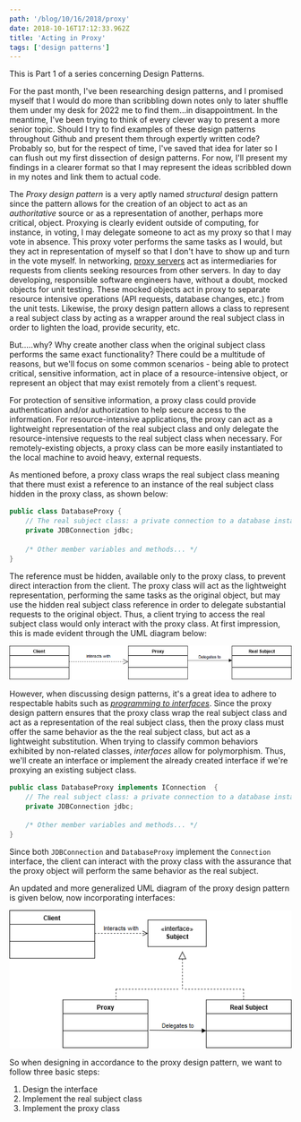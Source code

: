 ```yaml
---
path: '/blog/10/16/2018/proxy'
date: 2018-10-16T17:12:33.962Z
title: 'Acting in Proxy'
tags: ['design patterns']
---
```


This is Part 1 of a series concerning Design Patterns.

For the past month, I've been researching design patterns, and I promised myself that I would do more than scribbling down notes only to later shuffle them under my desk for 2022 me to find them...in disappointment. In the meantime, I've been trying to think of every clever way to present a more senior topic. Should I try to find examples of these design patterns throughout Github and present them through expertly written code? Probably so, but for the respect of time, I've saved that idea for later so I can flush out my first dissection of design patterns. For now, I'll present my findings in a clearer format so that I may represent the ideas scribbled down in my notes and link them to actual code.

The _Proxy design pattern_ is a very aptly named _structural_ design pattern since the pattern allows for the creation of an object to act as an _authoritative_ source or as a representation of another, perhaps more critical, object. Proxying is clearly evident outside of computing, for instance, in voting, I may delegate someone to act as my proxy so that I may vote in absence. This proxy voter performs the same tasks as I would, but they act in representation of myself so that I don't have to show up and turn in the vote myself. In networking, [proxy servers](https://en.wikipedia.org/wiki/Proxy_server) act as intermediaries for requests from clients seeking resources from other servers. In day to day developing, responsible software engineers have, without a doubt, mocked objects for unit testing. These mocked objects act in proxy to separate resource intensive operations (API requests, database changes, etc.) from the unit tests. Likewise, the proxy design pattern allows a class to represent a real subject class by acting as a wrapper around the real subject class in order to lighten the load, provide security, etc.

But.....why? Why create another class when the original subject class performs the same exact functionality? There could be a multitude of reasons, but we'll focus on some common scenarios - being able to protect critical, sensitive information, act in place of a resource-intensive object, or represent an object that may exist remotely from a client's request.

For protection of sensitive information, a proxy class could provide authentication and/or authorization to help secure access to the information. For resource-intensive applications, the proxy can act as a lightweight representation of the real subject class and only delegate the resource-intensive requests to the real subject class when necessary. For remotely-existing objects, a proxy class can be more easily instantiated to the local machine to avoid heavy, external requests.

As mentioned before, a proxy class wraps the real subject class meaning that there must exist a reference to an instance of the real subject class hidden in the proxy class, as shown below:

```java
public class DatabaseProxy {
    // The real subject class: a private connection to a database instance
    private JDBConnection jdbc;

    /* Other member variables and methods... */
}
```

The reference must be hidden, available only to the proxy class, to prevent direct interaction from the client. The proxy class will act as the lightweight representation, performing the same tasks as the original object, but may use the hidden real subject class reference in order to delegate substantial requests to the original object. Thus, a client trying to access the real subject class would only interact with the proxy class. At first impression, this is made evident through the UML diagram below:

![Proxy Pattern Iteration 1](https://github.com/oakejp12/Graphics/blob/master/Proxy/ProxyPattern1.png?raw=true)

However, when discussing design patterns, it's a great idea to adhere to respectable habits such as [_programming to interfaces_](https://softwareengineering.stackexchange.com/questions/232359/understanding-programming-to-an-interface). Since the proxy design pattern ensures that the proxy class wrap the real subject class and act as a representation of the real subject class, then the proxy class must offer the same behavior as the the real subject class, but act as a lightweight substitution. When trying to classify common behaviors exhibited by non-related classes, _interfaces_ allow for polymorphism. Thus, we'll create an interface or implement the already created interface if we're proxying an existing subject class.

```java
public class DatabaseProxy implements IConnection  {
    // The real subject class: a private connection to a database instance
    private JDBConnection jdbc;

    /* Other member variables and methods... */
}
```

Since both `JDBConnection` and `DatabaseProxy` implement the `Connection` interface, the client can interact with the proxy class with the assurance that the proxy object will perform the same behavior as the real subject.

An updated and more generalized UML diagram of the proxy design pattern is given below, now incorporating interfaces:

![Proxy Pattern Iteration 2](https://github.com/oakejp12/Graphics/blob/master/Proxy/ProxyPattern2.png?raw=true)

So when designing in accordance to the proxy design pattern, we want to follow three basic steps:

1. Design the interface
2. Implement the real subject class
3. Implement the proxy class
